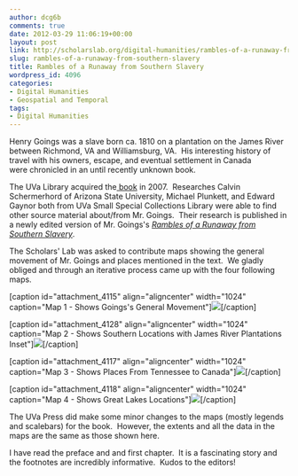 ```yaml
---
author: dcg6b
comments: true
date: 2012-03-29 11:06:19+00:00
layout: post
link: http://scholarslab.org/digital-humanities/rambles-of-a-runaway-from-southern-slavery/
slug: rambles-of-a-runaway-from-southern-slavery
title: Rambles of a Runaway from Southern Slavery
wordpress_id: 4096
categories:
- Digital Humanities
- Geospatial and Temporal
tags:
- Digital Humanities
---
```


Henry Goings was a slave born ca. 1810 on a plantation on the James River between Richmond, VA and Williamsburg, VA.  His interesting history of travel with his owners, escape, and eventual settlement in Canada were chronicled in an until recently unknown book.

The UVa Library acquired the[ book](http://search.lib.virginia.edu/catalog/u4391170) in 2007.  Researches Calvin Schermerhord of Arizona State University, Michael Plunkett, and Edward Gaynor both from UVa Small Special Collections Library were able to find other source material about/from Mr. Goings.  Their research is published in a newly edited version of Mr. Goings's _[Rambles of a Runaway from Southern Slavery](http://www.amazon.com/Rambles-Runaway-Southern-Slavery-Institute/dp/0813932386/ref=ntt_at_ep_dpt_1)_.

The Scholars' Lab was asked to contribute maps showing the general movement of Mr. Goings and places mentioned in the text.  We gladly obliged and through an iterative process came up with the four following maps.

[caption id="attachment_4115" align="aligncenter" width="1024" caption="Map 1 - Shows Goings's General Movement"]![](http://www.scholarslab.org/wp-content/uploads/2012/03/Map1-1024x791.jpg)[/caption]

[caption id="attachment_4128" align="aligncenter" width="1024" caption="Map 2 - Shows Southern Locations with James River Plantations Inset"]![](http://www.scholarslab.org/wp-content/uploads/2012/03/Map21-1024x791.jpg)[/caption]

[caption id="attachment_4117" align="aligncenter" width="1024" caption="Map 3 - Shows Places From Tennessee to Canada"]![](http://www.scholarslab.org/wp-content/uploads/2012/03/Map3-1024x791.jpg)[/caption]

[caption id="attachment_4118" align="aligncenter" width="1024" caption="Map 4 - Shows Great Lakes Locations"]![](http://www.scholarslab.org/wp-content/uploads/2012/03/Map4-1024x791.jpg)[/caption]

The UVa Press did make some minor changes to the maps (mostly legends and scalebars) for the book.  However, the extents and all the data in the maps are the same as those shown here.

I have read the preface and and first chapter.  It is a fascinating story and the footnotes are incredibly informative.  Kudos to the editors!
